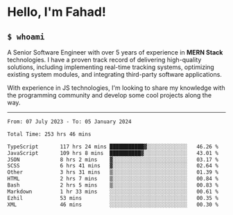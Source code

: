 <h1>Hello, I'm Fahad!</h1>

<h2><code>$ whoami</code></h2>

A Senior Software Engineer with over 5 years of experience in **MERN Stack** technologies. I have a proven track record of delivering high-quality solutions, including implementing real-time tracking systems, optimizing existing system modules, and integrating third-party software applications.

With experience in JS technologies, I'm looking to share my knowledge with the programming community and develop some cool projects along the way.

---

<!--START_SECTION:waka-->

```txt
From: 07 July 2023 - To: 05 January 2024

Total Time: 253 hrs 46 mins

TypeScript       117 hrs 24 mins ███████████▓░░░░░░░░░░░░░   46.26 %
JavaScript       109 hrs 8 mins  ██████████▓░░░░░░░░░░░░░░   43.01 %
JSON             8 hrs 2 mins    ▓░░░░░░░░░░░░░░░░░░░░░░░░   03.17 %
SCSS             6 hrs 41 mins   ▓░░░░░░░░░░░░░░░░░░░░░░░░   02.64 %
Other            3 hrs 31 mins   ▒░░░░░░░░░░░░░░░░░░░░░░░░   01.39 %
HTML             2 hrs 7 mins    ▒░░░░░░░░░░░░░░░░░░░░░░░░   00.84 %
Bash             2 hrs 5 mins    ▒░░░░░░░░░░░░░░░░░░░░░░░░   00.83 %
Markdown         1 hr 33 mins    ░░░░░░░░░░░░░░░░░░░░░░░░░   00.61 %
Ezhil            53 mins         ░░░░░░░░░░░░░░░░░░░░░░░░░   00.35 %
XML              46 mins         ░░░░░░░░░░░░░░░░░░░░░░░░░   00.30 %
```

<!--END_SECTION:waka-->

<!--
**heyFahad/heyFahad** is a ✨ _special_ ✨ repository because its `README.md` (this file) appears on your GitHub profile.

Here are some ideas to get you started:

- 🔭 I’m currently working on ...
- 🌱 I’m currently learning ...
- 👯 I’m looking to collaborate on ...
- 🤔 I’m looking for help with ...
- 💬 Ask me about ...
- 📫 How to reach me: ...
- 😄 Pronouns: ...
- ⚡ Fun fact: ...
-->
